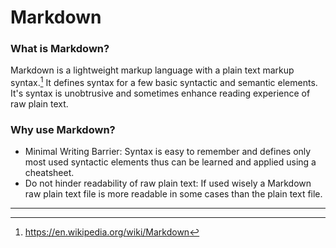 # Markdown

### What is Markdown?
Markdown is a lightweight markup language with a plain text markup syntax.[^1] It defines syntax for a few basic syntactic and semantic elements.
It's syntax is unobtrusive and sometimes enhance reading experience of raw plain text.

### Why use Markdown?
* Minimal Writing Barrier: Syntax is easy to remember and defines only most used syntactic elements thus can be learned and applied using a cheatsheet.
* Do not hinder readability of raw plain text: If used wisely a Markdown raw plain text file is more readable in some cases than the plain text file.

---
[^1]: https://en.wikipedia.org/wiki/Markdown
